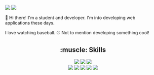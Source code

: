 <a href="https://velog.io/@gim-hangil"><img src="https://img.shields.io/badge/Velog-20C997?style=flat-square&logo=Velog&logoColor=white"/></a>
<a href="mailto: gim_hangil@kakao.com"><img src="https://img.shields.io/badge/Mail-FFCD00?style=flat-square&logo=Gmail&logoColor=white"/></a>

:wave: Hi there! I'm a student and developer. I'm into developing web applications these days.

I love watching baseball. :baseball: Not to mention developing something cool!

<h2 align="center">:muscle: Skills</h2>

<p align="center">
  <!-- Languages -->
  <a href="https://en.wikipedia.org/wiki/JavaScript"><img src="https://img.shields.io/badge/Javascript-F7DF1E?style=flat-square&logo=Javascript&logoColor=white"/></a>
  <a href="https://python.org"><img src="https://img.shields.io/badge/Python-3776AB?style=flat-square&logo=Python&logoColor=white"/></a>
  <a href="https://en.wikipedia.org/wiki/C_(programming_language)"><img src="https://img.shields.io/badge/C-A8B9CC?style=flat-square&logo=C&logoColor=white"/></a>
  <br>
  <!-- Other than langs -->
  <a href="https://vuejs.org"><img src="https://img.shields.io/badge/Vue.js-4FC08D?style=flat-square&logo=Vue.js&logoColor=white"/></a>
  <a href="https://reactjs.org"><img src="https://img.shields.io/badge/React-61DAFB?style=flat-square&logo=React&logoColor=white"/></a>
  <a href="https://flask.palletsprojects.com"><img src="https://img.shields.io/badge/Flask-000000?style=flat-square&logo=Flask&logoColor=white"/></a>
  <a href="https://expressjs.com"><img src="https://img.shields.io/badge/Express-000000?style=flat-square&logo=Express&logoColor=white"/></a>
  <a href="https://echo.labstack.com/"><img src="https://img.shields.io/badge/Echo-00ADD8?style=flat-square&logo=Go&logoColor=white"/></a>
</p>
